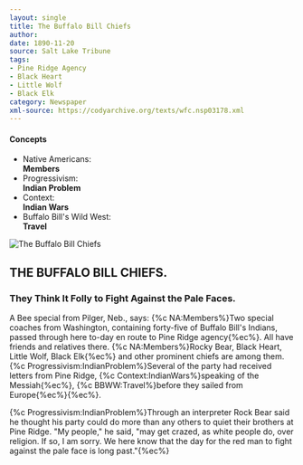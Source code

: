 ```yaml
---
layout: single
title: The Buffalo Bill Chiefs
author: 
date: 1890-11-20
source: Salt Lake Tribune
tags:
- Pine Ridge Agency
- Black Heart
- Little Wolf
- Black Elk
category: Newspaper
xml-source: https://codyarchive.org/texts/wfc.nsp03178.xml
---
```

<div class="concepts">
    <h4>Concepts</h4>
    <div class="keywords">
        <ul>
            <li>
                <span title="NA:Members" style="background-color: transparent;">
                    <a title="NA:Members" onmouseover="highlightSpan(this.getAttribute('title'))">
                        Native Americans:
                        <br />
                        <strong>Members</strong>
                    </a>  
                </span>
            </li>
            <li>
                <span title="Progressivism:IndianProblem" style="background-color: transparent;">
                    <a title="Progressivism:IndianProblem" onmouseover="highlightSpan(this.getAttribute('title'))">
                        Progressivism:
                        <br />
                        <strong>Indian Problem</strong>
                    </a>  
                </span>
            </li>
            <li>
                <span title="Context:IndianWars" style="background-color: transparent;">
                    <a title="Context:IndianWars" onmouseover="highlightSpan(this.getAttribute('title'))">
                        Context:
                        <br />
                        <strong>Indian Wars</strong>
                    </a>  
                </span>
            </li>
            <li>
                <span title="BBWW:Travel" style="background-color: transparent;">
                    <a title="BBWW:Travel" onmouseover="highlightSpan(this.getAttribute('title'))">
                        Buffalo Bill's Wild West:
                        <br />
                        <strong>Travel</strong>
                    </a>  
                </span>
            </li>
        </ul>
    </div>
</div>

![The Buffalo Bill Chiefs](https://codyarchive.org/figures/250/wfc.nsp03178.3.jpg "The Buffalo Bill Chiefs")

<section class="contentside">
<h2>THE BUFFALO BILL CHIEFS.</h2>

<h3>They Think It Folly to Fight Against the Pale Faces.</h3>

A Bee special from Pilger, Neb., says: {%c NA:Members%}Two special coaches from Washington, containing forty-five of Buffalo Bill's Indians, passed through here to-day en route to Pine Ridge agency{%ec%}. All have friends and relatives there. {%c NA:Members%}Rocky Bear, Black Heart, Little Wolf, Black Elk{%ec%} and other prominent chiefs are among them. {%c Progressivism:IndianProblem%}Several of the party had received letters from Pine Ridge, {%c Context:IndianWars%}speaking of the Messiah{%ec%}, {%c BBWW:Travel%}before they sailed from Europe{%ec%}{%ec%}.

{%c Progressivism:IndianProblem%}Through an interpreter Rock Bear said he thought his party could do more than any others to quiet their brothers at Pine Ridge. "My people," he said, "may get crazed, as white people do, over religion. If so, I am sorry. We here know that the day for the red man to fight against the pale face is long past."{%ec%}
</section>